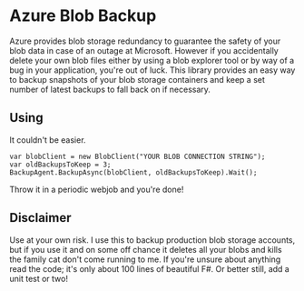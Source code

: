 # Azure Blob Backup

Azure provides blob storage redundancy to guarantee the safety of your blob data in case of an outage at Microsoft. However if you accidentally delete your own blob files either by using a blob explorer tool or by way of a bug in your application, you're out of luck. This library provides an easy way to backup snapshots of your blob storage containers and keep a set number of latest backups to fall back on if necessary.

## Using

It couldn't be easier.

    var blobClient = new BlobClient("YOUR BLOB CONNECTION STRING");
	var oldBackupsToKeep = 3;
    BackupAgent.BackupAsync(blobClient, oldBackupsToKeep).Wait();

Throw it in a periodic webjob and you're done!

## Disclaimer

Use at your own risk. I use this to backup production blob storage accounts, but if you use it and on some off chance it deletes all your blobs and kills the family cat don't come running to me. If you're unsure about anything read the code; it's only about 100 lines of beautiful F#. Or better still, add a unit test or two!
